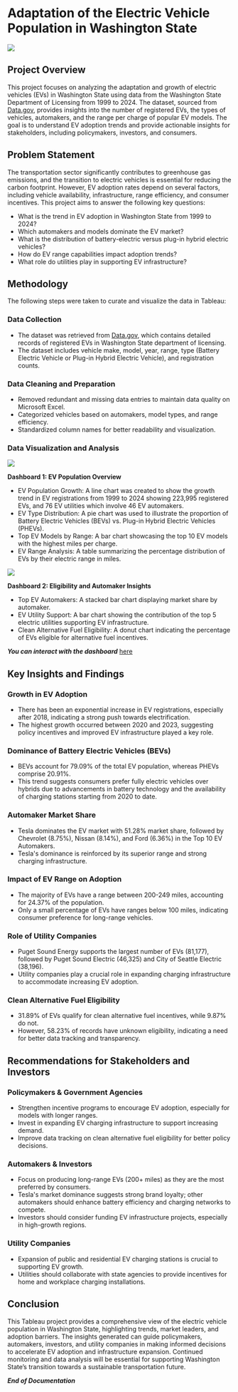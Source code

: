 # Adaptation of the Electric Vehicle Population in Washington State

![](ev.jpg)

## Project Overview

This project focuses on analyzing the adaptation and growth of electric vehicles (EVs) in Washington State using data from the Washington State Department of Licensing from 1999 to 2024. The dataset, sourced from [Data.gov](https://catalog.data.gov/dataset/electric-vehicle-population-data), provides insights into the number of registered EVs, the types of vehicles, automakers, and the range per charge of popular EV models. The goal is to understand EV adoption trends and provide actionable insights for stakeholders, including policymakers, investors, and consumers.

## Problem Statement

The transportation sector significantly contributes to greenhouse gas emissions, and the transition to electric vehicles is essential for reducing the carbon footprint. However, EV adoption rates depend on several factors, including vehicle availability, infrastructure, range efficiency, and consumer incentives. This project aims to answer the following key questions:

-	What is the trend in EV adoption in Washington State from 1999 to 2024?
-	Which automakers and models dominate the EV market?
-	What is the distribution of battery-electric versus plug-in hybrid electric vehicles?
-	How do EV range capabilities impact adoption trends?
-	What role do utilities play in supporting EV infrastructure?

## Methodology

The following steps were taken to curate and visualize the data in Tableau:

### Data Collection

-	The dataset was retrieved from [Data.gov](https://catalog.data.gov/dataset/electric-vehicle-population-data), which contains detailed records of registered EVs in Washington State department of licensing.
-	The dataset includes vehicle make, model, year, range, type (Battery Electric Vehicle or Plug-in Hybrid Electric Vehicle), and registration counts.

### Data Cleaning and Preparation

-	Removed redundant and missing data entries to maintain data quality on Microsoft Excel.
-	Categorized vehicles based on automakers, model types, and range efficiency.
-	Standardized column names for better readability and visualization.

### Data Visualization and Analysis

![](dash_1.png)

**Dashboard 1: EV Population Overview**
-	EV Population Growth: A line chart was created to show the growth trend in EV registrations from 1999 to 2024 showing 223,995 registered EVs, and 76 EV utilities which involve 46 EV automakers.
-	EV Type Distribution: A pie chart was used to illustrate the proportion of Battery Electric Vehicles (BEVs) vs. Plug-in Hybrid Electric Vehicles (PHEVs).
-	Top EV Models by Range: A bar chart showcasing the top 10 EV models with the highest miles per charge.
-	EV Range Analysis: A table summarizing the percentage distribution of EVs by their electric range in miles.

![](dash_2.png)

**Dashboard 2: Eligibility and Automaker Insights**
-	Top EV Automakers: A stacked bar chart displaying market share by automaker.
-	EV Utility Support: A bar chart showing the contribution of the top 5 electric utilities supporting EV infrastructure.
-	Clean Alternative Fuel Eligibility: A donut chart indicating the percentage of EVs eligible for alternative fuel incentives.

**_You can interact with the dashboard_** [here](https://public.tableau.com/app/profile/abiodun.afolabi6142/viz/ElectricVehiclePopulationinWashingtonStateDOL/Dashboard2)

## Key Insights and Findings

### Growth in EV Adoption

-	There has been an exponential increase in EV registrations, especially after 2018, indicating a strong push towards electrification.
-	The highest growth occurred between 2020 and 2023, suggesting policy incentives and improved EV infrastructure played a key role.

### Dominance of Battery Electric Vehicles (BEVs)

-	BEVs account for 79.09% of the total EV population, whereas PHEVs comprise 20.91%.
-	This trend suggests consumers prefer fully electric vehicles over hybrids due to advancements in battery technology and the availability of charging stations starting from 2020 to date.

### Automaker Market Share
-	Tesla dominates the EV market with 51.28% market share, followed by Chevrolet (8.75%), Nissan (8.14%), and Ford (6.36%) in the Top 10 EV Automakers.
-	Tesla's dominance is reinforced by its superior range and strong charging infrastructure.

### Impact of EV Range on Adoption

-	The majority of EVs have a range between 200-249 miles, accounting for 24.37% of the population.
-	Only a small percentage of EVs have ranges below 100 miles, indicating consumer preference for long-range vehicles.

### Role of Utility Companies

-	Puget Sound Energy supports the largest number of EVs (81,177), followed by Puget Sound Electric (46,325) and City of Seattle Electric (38,196).
-	Utility companies play a crucial role in expanding charging infrastructure to accommodate increasing EV adoption.

### Clean Alternative Fuel Eligibility

-	31.89% of EVs qualify for clean alternative fuel incentives, while 9.87% do not.
-	However, 58.23% of records have unknown eligibility, indicating a need for better data tracking and transparency.

## Recommendations for Stakeholders and Investors

### Policymakers & Government Agencies

-	Strengthen incentive programs to encourage EV adoption, especially for models with longer ranges.
-	Invest in expanding EV charging infrastructure to support increasing demand.
-	Improve data tracking on clean alternative fuel eligibility for better policy decisions.

### Automakers & Investors
-	Focus on producing long-range EVs (200+ miles) as they are the most preferred by consumers.
-	Tesla's market dominance suggests strong brand loyalty; other automakers should enhance battery efficiency and charging networks to compete.
-	Investors should consider funding EV infrastructure projects, especially in high-growth regions.

### Utility Companies
-	Expansion of public and residential EV charging stations is crucial to supporting EV growth.
-	Utilities should collaborate with state agencies to provide incentives for home and workplace charging installations.

## Conclusion

This Tableau project provides a comprehensive view of the electric vehicle population in Washington State, highlighting trends, market leaders, and adoption barriers. The insights generated can guide policymakers, automakers, investors, and utility companies in making informed decisions to accelerate EV adoption and infrastructure expansion. Continued monitoring and data analysis will be essential for supporting Washington State’s transition towards a sustainable transportation future.

**_End of Documentation_**

